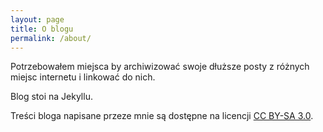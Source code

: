 ```yaml
---
layout: page
title: O blogu
permalink: /about/
---
```


Potrzebowałem miejsca by archiwizować swoje dłuższe posty z różnych miejsc internetu i linkować do nich.

Blog stoi na Jekyllu.

Treści bloga napisane przeze mnie są dostępne na licencji [CC BY-SA 3.0](https://creativecommons.org/licenses/by-sa/3.0/deed.pl). 
